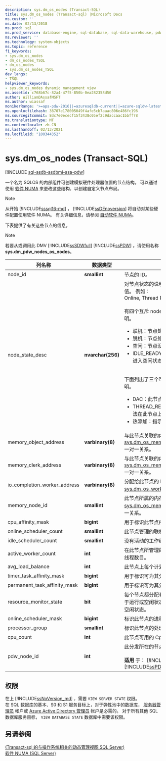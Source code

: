 ```yaml
---
description: sys.dm_os_nodes (Transact-SQL)
title: sys.dm_os_nodes (Transact-sql) |Microsoft Docs
ms.custom: ''
ms.date: 02/13/2018
ms.prod: sql
ms.prod_service: database-engine, sql-database, sql-data-warehouse, pdw
ms.reviewer: ''
ms.technology: system-objects
ms.topic: reference
f1_keywords:
- sys.dm_os_nodes
- dm_os_nodes_TSQL
- dm_os_nodes
- sys.dm_os_nodes_TSQL
dev_langs:
- TSQL
helpviewer_keywords:
- sys.dm_os_nodes dynamic management view
ms.assetid: c768b67c-82a4-47f5-850b-0ea282358d50
author: WilliamDAssafMSFT
ms.author: wiassaf
monikerRange: '>=aps-pdw-2016||=azuresqldb-current||=azure-sqldw-latest||>=sql-server-2016||>=sql-server-linux-2017||=azuresqldb-mi-current'
ms.openlocfilehash: 38707e178005049f4afe5cb7aaac806e486fc196
ms.sourcegitcommit: 8dc7e0ececf15f3438c05ef2c9daccaac1bbff78
ms.translationtype: MT
ms.contentlocale: zh-CN
ms.lasthandoff: 02/13/2021
ms.locfileid: "100344352"
---
```

# <a name="sysdm_os_nodes-transact-sql"></a>sys.dm_os_nodes (Transact-SQL)
[!INCLUDE [sql-asdb-asdbmi-asa-pdw](../../includes/applies-to-version/sql-asdb-asdbmi-asa-pdw.md)]

一个名为 SQLOS 的内部组件可创建模拟硬件处理器位置的节点结构。 可以通过使用 [软件 NUMA](../../database-engine/configure-windows/soft-numa-sql-server.md) 来更改这些结构，以创建自定义节点布局。  

> [!NOTE]
> 从开始 [!INCLUDE[sssql16-md](../../includes/sssql16-md.md)] ， [!INCLUDE[ssDEnoversion](../../includes/ssdenoversion-md.md)] 将自动对某些硬件配置使用软件 NUMA。 有关详细信息，请参阅 [自动软件 NUMA](../../database-engine/configure-windows/soft-numa-sql-server.md#automatic-soft-numa)。
  
下表提供了有关这些节点的信息。  
  
> [!NOTE]
> 若要从或调用此 DMV [!INCLUDE[ssSDWfull](../../includes/sssdwfull-md.md)] [!INCLUDE[ssPDW](../../includes/sspdw-md.md)] ，请使用名称 **sys.dm_pdw_nodes_os_nodes**。  
  
|列名称|数据类型|说明|  
|-----------------|---------------|-----------------|  
|node_id|**smallint**|节点的 ID。|  
|node_state_desc|**nvarchar(256)**|对节点状态的说明。 首先显示互斥的值，后跟可组合的值。 例如：<br /> Online, Thread Resources Low, Lazy Preemptive<br /><br />有四个互斥 node_state_desc 值。 下面列出了这些说明。<br /><ul><li>联机：节点处于联机状态<li>脱机：节点处于脱机状态<li>空闲：节点没有挂起的工作请求，已进入空闲状态。<li>IDLE_READY：节点没有挂起的工作请求，已准备好进入空闲状态。</li></ul><br />下面列出了三个可组合的 node_state_desc 值及其说明。<br /><ul><li>DAC：此节点保留用于 [专用管理连接](../../database-engine/configure-windows/diagnostic-connection-for-database-administrators.md)。<li>THREAD_RESOURCES_LOW：由于内存不足，无法在此节点上创建新线程。<li>热添加：指示添加节点以响应热添加 CPU 事件。</li></ul>|  
|memory_object_address|**varbinary(8)**|与此节点关联的内存对象的地址。 与 [sys.dm_os_memory_objects](../../relational-databases/system-dynamic-management-views/sys-dm-os-memory-objects-transact-sql.md).memory_object_address 一对一关系。|  
|memory_clerk_address|**varbinary(8)**|与此节点关联的内存分配器的地址。 与 [sys.dm_os_memory_clerks](../../relational-databases/system-dynamic-management-views/sys-dm-os-memory-clerks-transact-sql.md).memory_clerk_address 一对一关系。|  
|io_completion_worker_address|**varbinary(8)**|分配给此节点的 IO 完成的工作线程的地址。 与 [sys.dm_os_workers](../../relational-databases/system-dynamic-management-views/sys-dm-os-workers-transact-sql.md).worker_address 一对一关系。|  
|memory_node_id|**smallint**|此节点所属的内存节点的 ID。 与 [sys.dm_os_memory_nodes](../../relational-databases/system-dynamic-management-views/sys-dm-os-memory-nodes-transact-sql.md).memory_node_id 的多对一关系。|  
|cpu_affinity_mask|**bigint**|用于标识此节点所关联的 CPU 的位图。|  
|online_scheduler_count|**smallint**|此节点管理的联机计划程序的数目。|  
|idle_scheduler_count|**smallint**|没有活动的工作线程的联机计划程序数目。|  
|active_worker_count|**int**|在此节点所管理的所有计划程序上处于活动状态的工作线程数目。|  
|avg_load_balance|**int**|此节点上每个计划程序的平均任务数。|  
|timer_task_affinity_mask|**bigint**|用于标识可为其分配计时器任务的计划程序的位图。|  
|permanent_task_affinity_mask|**bigint**|用于标识可为其分配永久性任务的计划程序的位图。|  
|resource_monitor_state|**bit**|每个节点都分配有一个资源监视器。 资源监视器可以处于运行或空闲状态。 值 1 表示正在运行，值 0 表示处于空闲状态。|  
|online_scheduler_mask|**bigint**|标识此节点的进程关联掩码。|  
|processor_group|**smallint**|标识此节点的处理器组。|  
|cpu_count |**int** |此节点可用的 Cpu 数。 |
|pdw_node_id|**int**|此分发所在的节点的标识符。<br /><br /> **适用** 于： [!INCLUDE[ssSDWfull](../../includes/sssdwfull-md.md)] 、 [!INCLUDE[ssPDW](../../includes/sspdw-md.md)]|  
  
## <a name="permissions"></a>权限

在上 [!INCLUDE[ssNoVersion_md](../../includes/ssnoversion-md.md)] ，需要 `VIEW SERVER STATE` 权限。   
在 SQL 数据库的基本、S0 和 S1 服务目标上，对于弹性池中的数据库， [服务器管理员](https://docs.microsoft.com/azure/azure-sql/database/logins-create-manage#existing-logins-and-user-accounts-after-creating-a-new-database) 帐户或 [Azure Active Directory 管理员](https://docs.microsoft.com/azure/azure-sql/database/authentication-aad-overview#administrator-structure) 帐户是必需的。 对于所有其他 SQL 数据库服务目标， `VIEW DATABASE STATE` 数据库中需要该权限。   

## <a name="see-also"></a>另请参阅    
 [&#40;Transact-sql 的与操作系统相关的动态管理视图 SQL Server&#41;](../../relational-databases/system-dynamic-management-views/sql-server-operating-system-related-dynamic-management-views-transact-sql.md)   
 [软件 NUMA (SQL Server)](../../database-engine/configure-windows/soft-numa-sql-server.md)  
  
